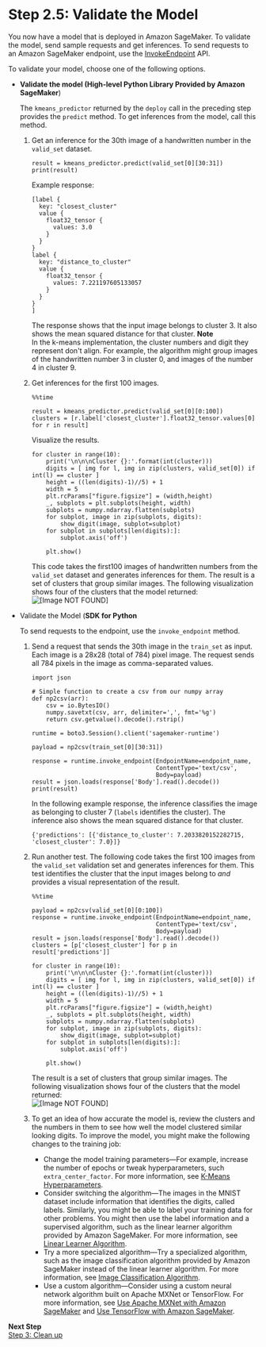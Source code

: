 # Step 2\.5: Validate the Model<a name="ex1-test-model"></a>

You now have a model that is deployed in Amazon SageMaker\. To validate the model, send sample requests and get inferences\. To send requests to an Amazon SageMaker endpoint, use the [InvokeEndpoint](API_runtime_InvokeEndpoint.md) API\. 

To validate your model, choose one of the following options\. 
+ **Validate the model \(High\-level Python Library Provided by Amazon SageMaker**\)

  The `kmeans_predictor` returned by the `deploy` call in the preceding step provides the `predict` method\. To get inferences from the model, call this method\. 

  1. Get an inference for the 30th image of a handwritten number in the `valid_set` dataset\.

     ```
     result = kmeans_predictor.predict(valid_set[0][30:31])
     print(result)
     ```

     Example response: 

     ```
     [label {
       key: "closest_cluster"
       value {
         float32_tensor {
           values: 3.0
         }
       }
     }
     label {
       key: "distance_to_cluster"
       value {
         float32_tensor {
           values: 7.221197605133057
         }
       }
     }
     ]
     ```

     The response shows that the input image belongs to cluster 3\. It also shows the mean squared distance for that cluster\. 
**Note**  
In the k\-means implementation, the cluster numbers and digit they represent don't align\. For example, the algorithm might group images of the handwritten number 3 in cluster 0, and images of the number 4 in cluster 9\.

  1. Get inferences for the first 100 images\.

     ```
     %%time 
     
     result = kmeans_predictor.predict(valid_set[0][0:100])
     clusters = [r.label['closest_cluster'].float32_tensor.values[0] for r in result]
     ```

     Visualize the results\.

     ```
     for cluster in range(10):
         print('\n\n\nCluster {}:'.format(int(cluster)))
         digits = [ img for l, img in zip(clusters, valid_set[0]) if int(l) == cluster ]
         height = ((len(digits)-1)//5) + 1
         width = 5
         plt.rcParams["figure.figsize"] = (width,height)
         _, subplots = plt.subplots(height, width)
         subplots = numpy.ndarray.flatten(subplots)
         for subplot, image in zip(subplots, digits):
             show_digit(image, subplot=subplot)
         for subplot in subplots[len(digits):]:
             subplot.axis('off')
     
         plt.show()
     ```

     This code takes the first100 images of handwritten numbers from the `valid_set` dataset and generates inferences for them\. The result is a set of clusters that group similar images\. The following visualization shows four of the clusters that the model returned:   
![\[Image NOT FOUND\]](http://docs.aws.amazon.com/sagemaker/latest/dg/images/sagemaker-validate-kmeans-model-10.png)
+ Validate the Model \(**SDK for Python**

  To send requests to the endpoint, use the `invoke_endpoint` method\. 

  1. Send a request that sends the 30th image in the `train_set` as input\. Each image is a 28x28 \(total of 784\) pixel image\. The request sends all 784 pixels in the image as comma\-separated values\. 

     ```
     import json
     
     # Simple function to create a csv from our numpy array
     def np2csv(arr):
         csv = io.BytesIO()
         numpy.savetxt(csv, arr, delimiter=',', fmt='%g')
         return csv.getvalue().decode().rstrip()
     
     runtime = boto3.Session().client('sagemaker-runtime')
     
     payload = np2csv(train_set[0][30:31])
     
     response = runtime.invoke_endpoint(EndpointName=endpoint_name, 
                                        ContentType='text/csv', 
                                        Body=payload)
     result = json.loads(response['Body'].read().decode())
     print(result)
     ```

     In the following example response, the inference classifies the image as belonging to cluster 7 \(`labels` identifies the cluster\)\. The inference also shows the mean squared distance for that cluster\.

     ```
     {'predictions': [{'distance_to_cluster': 7.2033820152282715, 'closest_cluster': 7.0}]}
     ```

  1. Run another test\. The following code takes the first 100 images from the `valid_set` validation set and generates inferences for them\. This test identifies the cluster that the input images belong to *and* provides a visual representation of the result\.

     ```
     %%time 
     
     payload = np2csv(valid_set[0][0:100])
     response = runtime.invoke_endpoint(EndpointName=endpoint_name, 
                                        ContentType='text/csv', 
                                        Body=payload)
     result = json.loads(response['Body'].read().decode())
     clusters = [p['closest_cluster'] for p in result['predictions']]
     
     for cluster in range(10):
         print('\n\n\nCluster {}:'.format(int(cluster)))
         digits = [ img for l, img in zip(clusters, valid_set[0]) if int(l) == cluster ]
         height = ((len(digits)-1)//5) + 1
         width = 5
         plt.rcParams["figure.figsize"] = (width,height)
         _, subplots = plt.subplots(height, width)
         subplots = numpy.ndarray.flatten(subplots)
         for subplot, image in zip(subplots, digits):
             show_digit(image, subplot=subplot)
         for subplot in subplots[len(digits):]:
             subplot.axis('off')
     
         plt.show()
     ```

     The result is a set of clusters that group similar images\. The following visualization shows four of the clusters that the model returned:   
![\[Image NOT FOUND\]](http://docs.aws.amazon.com/sagemaker/latest/dg/images/sagemaker-validate-kmeans-model-10.png)

  1. To get an idea of how accurate the model is, review the clusters and the numbers in them to see how well the model clustered similar looking digits\. To improve the model, you might make the following changes to the training job:
     + Change the model training parameters—For example, increase the number of epochs or tweak hyperparameters, such `extra_center_factor`\. For more information, see [K\-Means Hyperparameters](k-means-api-config.md)\.
     + Consider switching the algorithm—The images in the MNIST dataset include information that identifies the digits, called labels\. Similarly, you might be able to label your training data for other problems\. You might then use the label information and a supervised algorithm, such as the linear learner algorithm provided by Amazon SageMaker\. For more information, see [Linear Learner Algorithm](linear-learner.md)\.
     + Try a more specialized algorithm—Try a specialized algorithm, such as the image classification algorithm provided by Amazon SageMaker instead of the linear learner algorithm\. For more information, see [Image Classification Algorithm](image-classification.md)\. 
     + Use a custom algorithm—Consider using a custom neural network algorithm built on Apache MXNet or TensorFlow\. For more information, see [Use Apache MXNet with Amazon SageMaker](mxnet.md) and [Use TensorFlow with Amazon SageMaker](tf.md)\.

**Next Step**  
[Step 3: Clean up](ex1-cleanup.md)